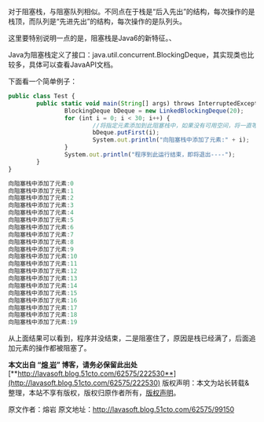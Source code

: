 


对于阻塞栈，与阻塞队列相似。不同点在于栈是“后入先出”的结构，每次操作的是栈顶，而队列是“先进先出”的结构，每次操作的是队列头。

这里要特别说明一点的是，阻塞栈是Java6的新特征。、

Java为阻塞栈定义了接口：java.util.concurrent.BlockingDeque，其实现类也比较多，具体可以查看JavaAPI文档。

下面看一个简单例子：

```js 
public class Test { 
        public static void main(String[] args) throws InterruptedException { 
                BlockingDeque bDeque = new LinkedBlockingDeque(20); 
                for (int i = 0; i < 30; i++) { 
                        //将指定元素添加到此阻塞栈中，如果没有可用空间，将一直等待（如果有必要）。 
                        bDeque.putFirst(i); 
                        System.out.println("向阻塞栈中添加了元素:" + i); 
                } 
                System.out.println("程序到此运行结束，即将退出----"); 
        } 
}
```


```js 
向阻塞栈中添加了元素:0 
向阻塞栈中添加了元素:1 
向阻塞栈中添加了元素:2 
向阻塞栈中添加了元素:3 
向阻塞栈中添加了元素:4 
向阻塞栈中添加了元素:5 
向阻塞栈中添加了元素:6 
向阻塞栈中添加了元素:7 
向阻塞栈中添加了元素:8 
向阻塞栈中添加了元素:9 
向阻塞栈中添加了元素:10 
向阻塞栈中添加了元素:11 
向阻塞栈中添加了元素:12 
向阻塞栈中添加了元素:13 
向阻塞栈中添加了元素:14 
向阻塞栈中添加了元素:15 
向阻塞栈中添加了元素:16 
向阻塞栈中添加了元素:17 
向阻塞栈中添加了元素:18 
向阻塞栈中添加了元素:19
```

从上面结果可以看到，程序并没结束，二是阻塞住了，原因是栈已经满了，后面追加元素的操作都被阻塞了。

**本文出自 “**[**熔 岩**](http://lavasoft.blog.51cto.com/)**” 博客，请务必保留此出处**[**http://lavasoft.blog.51cto.com/62575/222530**](http://lavasoft.blog.51cto.com/62575/222530)
版权声明：本文为站长转载&整理，本站不享有版权，版权归原作者所有，[版权声明](https://gitee.com/hezhiyuan007/java-notes/raw/master/disclaimer.md)。




原文作者：熔岩 原文地址：http://lavasoft.blog.51cto.com/62575/99150